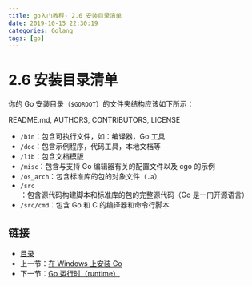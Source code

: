 ```yaml
---
title: go入门教程- 2.6 安装目录清单   
date: 2019-10-15 22:30:19   
categories: Golang   
tags: [go]   
---
```

# 2.6 安装目录清单

你的 Go 安装目录（`$GOROOT`）的文件夹结构应该如下所示：

README.md, AUTHORS, CONTRIBUTORS, LICENSE

- `/bin`：包含可执行文件，如：编译器，Go 工具
- `/doc`：包含示例程序，代码工具，本地文档等
- `/lib`：包含文档模版
- `/misc`：包含与支持 Go 编辑器有关的配置文件以及 cgo 的示例
- `/os_arch`：包含标准库的包的对象文件（`.a`）
- `/src`：包含源代码构建脚本和标准库的包的完整源代码（Go 是一门开源语言）
- `/src/cmd`：包含 Go 和 C 的编译器和命令行脚本

## 链接

- [目录](https://blog.zshipu.com/2019/10/15/golang/20191015/directory/)
- 上一节：[在 Windows 上安装 Go](file://02.5.md)
- 下一节：[Go 运行时（runtime）](file://02.7.md)